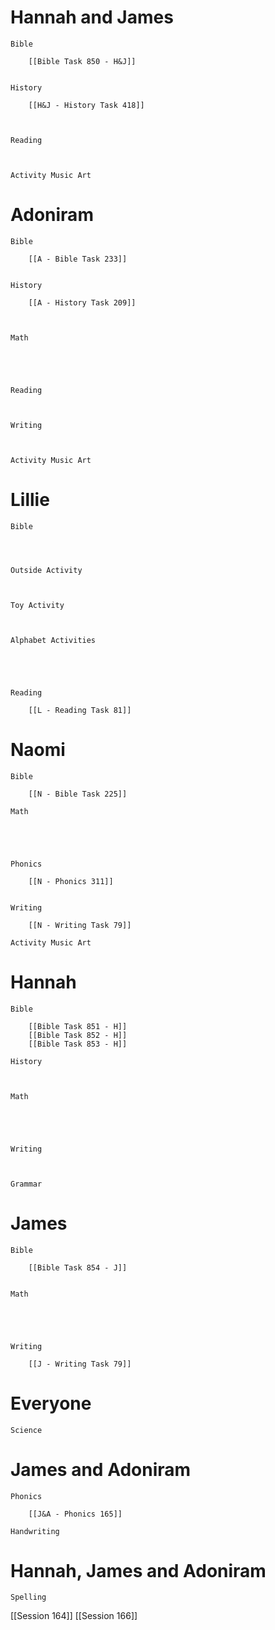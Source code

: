 # Hannah and James

	Bible

		[[Bible Task 850 - H&J]]
		

	History

		[[H&J - History Task 418]]
		
		

	Reading

		

	Activity Music Art

		
# Adoniram

	Bible

		[[A - Bible Task 233]]
		

	History

		[[A - History Task 209]]
		
		

	Math

		
		
		

	Reading

		

	Writing

		

	Activity Music Art

		

# Lillie

	Bible

		
		

	Outside Activity

		

	Toy Activity

		

	Alphabet Activities

		
		
		

	Reading

		[[L - Reading Task 81]]

# Naomi

	Bible

		[[N - Bible Task 225]]

	Math

		
		
		

	Phonics

		[[N - Phonics 311]]
		

	Writing

		[[N - Writing Task 79]]

	Activity Music Art

		

# Hannah

	Bible

		[[Bible Task 851 - H]]
		[[Bible Task 852 - H]]
		[[Bible Task 853 - H]]

	History

		

	Math

		
		
		

	Writing

		

	Grammar

		
		
		
# James

	Bible

		[[Bible Task 854 - J]]
		

	Math

		
		
		

	Writing

		[[J - Writing Task 79]]

# Everyone

	Science

		
		
# James and Adoniram

	Phonics

		[[J&A - Phonics 165]]

	Handwriting

		
# Hannah, James and Adoniram

	Spelling




[[Session 164]]
[[Session 166]]
